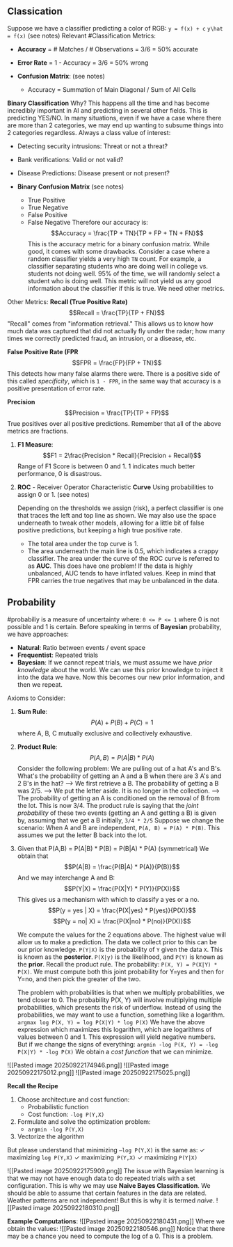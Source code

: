 ## Classication 
Suppose we have a classifier predicting a color of RGB:
`y = f(x) + c`
`y\hat = f(x)`
(see notes)
Relevant #Classification Metrics:
- **Accuracy** = # Matches / # Observations = 3/6 = 50% accurate
- **Error Rate** = 1 - Accuracy = 3/6 = 50% wrong

- **Confusion Matrix**:
(see notes)
	- Accuracy = Summation of Main Diagonal / Sum of All Cells 

**Binary Classification**
Why? This happens all the time and has become incredibly important in AI and predicting in several other fields. This is predicting YES/NO. 
In many situations, even if we have a case where there are more than 2 categories, we may end up wanting to subsume things into 2 categories regardless. 
Always a class value of interest:
- Detecting security intrusions: Threat or not a threat?
- Bank verifications: Valid or not valid?
- Disease Predictions: Disease present or not present?

- **Binary Confusion Matrix**
(see notes)
	- True Positive 
	- True Negative
	- False Positive 
	- False Negative 
Therefore our accuracy is:
$$Accuracy = \frac{TP + TN}{TP + FP + TN + FN}$$
This is the accuracy metric for a binary confusion matrix. While good, it comes with some drawbacks. Consider a case where a random classifier yields a very high `TN` count. For example, a classifier separating students who are doing well in college vs. students not doing well. 95% of the time, we will randomly select a student who is doing well. This metric will not yield us any good information about the classifier if this is true. We need other metrics. 

Other Metrics:
**Recall (True Positive Rate)**
$$Recall = \frac{TP}{TP + FN}$$
"Recall" comes from "information retrieval." This allows us to know how much data was captured that did not actually fly under the radar; how many times we correctly predicted fraud, an intrusion, or a disease, etc.

**False Positive Rate (FPR**
$$FPR = \frac{FP}{FP + TN}$$
This detects how many false alarms there were. There is a positive side of this called *specificity*, which is `1 - FPR`, in the same way that accuracy is a positive presentation of error rate. 

**Precision**
$$Precision = \frac{TP}{TP + FP}$$
True positives over all positive predictions. 
Remember that all of the above metrics are fractions. 

1) **F1 Measure**:
	$$F1 = 2\frac{Precision * Recall}{Precision + Recall}$$
	Range of F1 Score is between 0 and 1. 
	1 indicates much better performance, 0 is disastrous. 
2) **ROC** - Receiver Operator Characteristic **Curve**
	Using probabilities to assign 0 or 1. 
	(see notes)
	
	Depending on the thresholds we assign (risk), a perfect classifier is one that traces the left and top line as shown. We may also use the space underneath to tweak other models, allowing for a little bit of false positive predictions, but keeping a high true positive rate. 
	- The total area under the top curve is 1.
	- The area underneath the main line is 0.5, which indicates a crappy classifier. 
	The area under the curve of the ROC curve is referred to as **AUC**. 
	This does have one problem!
		If the data is highly unbalanced, AUC tends to have inflated values. Keep in mind that FPR carries the true negatives that may be unbalanced in the data. 

## Probability 
#probabiliy is a measure of uncertainty where:
`0 <= P <= 1` where 0 is not possible and 1 is certain. 
Before speaking in terms of **Bayesian** probability, we have approaches:
- **Natural**: Ratio between events / event space 
- **Frequentist**: Repeated trials 
- **Bayesian**: If we cannot repeat trials, we must assume we have *prior knowledge* about the world. We can use this prior knowledge to inject it into the data we have. Now this becomes our new prior information, and then we repeat. 

Axioms to Consider:
1) **Sum Rule**: $$P(A) + P(B) + P(C) = 1$$ where A, B, C mutually exclusive and collectively exhaustive. 
2) **Product Rule**: $$P(A, B) = P(A|B) * P(A)$$Consider the following problem:
   We are pulling out of a hat A's and B's. What's the probability of getting an A and a B when there are 3 A's and 2 B's in the hat? 
   --> We first retrieve a B. The probability of getting a B was 2/5.
   --> We put the letter aside. It is no longer in the collection. 
   --> The probability of getting an A is conditioned on the removal of B from the lot. This is now 3/4.
   The product rule is saying that the *joint probability* of these two events (getting an A and getting a B) is given by, assuming that we get a B initially, `3/4 * 2/5`
   Suppose we change the scenario:
   When A and B are independent, `P(A, B) = P(A) * P(B)`. This assumes we put the letter B back into the lot.
3) Given that P(A,B) = P(A|B) * P(B) = P(B|A) * P(A) (symmetrical)
   We obtain that $$P(A|B) = \frac{P(B|A) * P(A)}{P(B)}$$
   And we may interchange A and B: $$P(Y|X) = \frac{P(X|Y) * P(Y)}{P(X)}$$
   This gives us a mechanism with which to classify a yes or a no. 
   $$P(y = yes | X) = \frac{P(X|yes) * P(yes)}{P(X)}$$
   $$P(y = no| X) = \frac{P(X|no) * P(no)}{P(X)}$$
   
   We compute the values for the 2 equations above. The highest value will allow us to make a prediction. The data we collect prior to this can be our prior knowledge. 
   `P(Y|X)` is the probability of `Y` given the data `X`. This is known as the **posterior**.
   `P(X|y)` is the likelihood, and `P(Y)` is known as the **prior**.
   Recall the product rule. The probability: `P(X, Y) = P(X|Y) * P(X)`. 
   We must compute both this joint probability for Y=yes and then for Y=no, and then pick the greater of the two.
   
   The problem with probabilities is that when we multiply probabilities, we tend closer to 0. The probability P(X, Y) will involve multiplying multiple probabilities, which presents the risk of underflow. Instead of using the probabilities, we may want to use a function, something like a logarithm. 
   `argmax log P(X, Y) = log P(X|Y) * log P(X)`
   We have the above expression which maximizes this logarithm, which are logarithms of values between 0 and 1. This expression will yield negative numbers. 
   But if we change the signs of everything:
   `argmin -log P(X, Y) = -log P(X|Y) * -log P(X)`
   We obtain a *cost function* that we can minimize. 

![[Pasted image 20250922174946.png]]
![[Pasted image 20250922175012.png]]
![[Pasted image 20250922175025.png]]

**Recall the Recipe**
1) Choose architecture and cost function:
	- Probabilistic function 
	- Cost function: `-log P(Y,X)`
2) Formulate and solve the optimization problem:
	 - `argmin -log P(Y,X)`
3) Vectorize the algorithm 

But please understand that minimizing `–log P(Y,X)` is the same as:
✓ maximizing `log P(Y,X)`
✓ maximizing` P(Y,X)`
✓ maximizing `P(Y|X)`

![[Pasted image 20250922175909.png]]
The issue with Bayesian learning is that we may not have enough data to do repeated trials with a set configuration. 
This is why we may use **Naive Bayes Classification**. We should be able to assume that certain features in the data are related. Weather patterns are not independent!
But this is why it is termed *naive*. 
![[Pasted image 20250922180310.png]]

**Example Computations**:
![[Pasted image 20250922180431.png]]
Where we obtain the values:
![[Pasted image 20250922180546.png]]
Notice that there may be a chance you need to compute the log of a 0.
This is a problem. 



